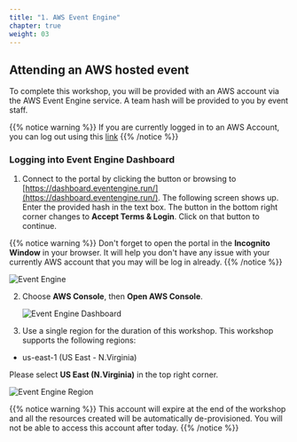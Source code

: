 ```yaml
---
title: "1. AWS Event Engine"
chapter: true
weight: 03
---
```


## Attending an AWS hosted event

To complete this workshop, you will be provided with an AWS account via the AWS Event Engine service. A team hash will be provided to you by event staff.

{{% notice warning %}}
If you are currently logged in to an AWS Account, you can log out using this [link](https://console.aws.amazon.com/console/logout!doLogout)
{{% /notice %}}

### Logging into Event Engine Dashboard

1. Connect to the portal by clicking the button or browsing to [https://dashboard.eventengine.run/](https://dashboard.eventengine.run/). The following screen shows up. Enter the provided hash in the text box. The button in the bottom right corner changes to **Accept Terms & Login**. Click on that button to continue.

{{% notice warning %}}
Don't forget to open the portal in the **Incognito Window**  in your browser. It will help you don't have any issue with your currently AWS account that you may will be log in already. 
{{% /notice %}}

   ![Event Engine](/images/setup/event-engine-initial-screen.png)

2. Choose **AWS Console**, then **Open AWS Console**.

   ![Event Engine Dashboard](/images/setup/event-engine-dashboard.png)

3. Use a single region for the duration of this workshop. This workshop supports the following regions:

* us-east-1 (US East - N.Virginia)

Please select **US East (N.Virginia)** in the top right corner.

![Event Engine Region](/images/setup/event-engine-region.png)

{{% notice warning %}}
This account will expire at the end of the workshop and  all the resources created will be automatically de-provisioned. You will not be able to access this account after today.
{{% /notice %}}
